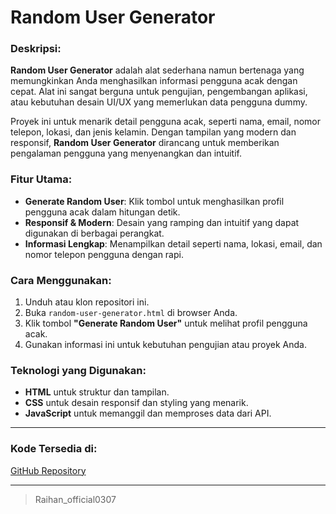 # Random User Generator

### Deskripsi:
**Random User Generator** adalah alat sederhana namun bertenaga yang memungkinkan Anda menghasilkan informasi pengguna acak dengan cepat. Alat ini sangat berguna untuk pengujian, pengembangan aplikasi, atau kebutuhan desain UI/UX yang memerlukan data pengguna dummy.

Proyek ini untuk menarik detail pengguna acak, seperti nama, email, nomor telepon, lokasi, dan jenis kelamin. Dengan tampilan yang modern dan responsif, **Random User Generator** dirancang untuk memberikan pengalaman pengguna yang menyenangkan dan intuitif.

### Fitur Utama:
- **Generate Random User**: Klik tombol untuk menghasilkan profil pengguna acak dalam hitungan detik.
- **Responsif & Modern**: Desain yang ramping dan intuitif yang dapat digunakan di berbagai perangkat.
- **Informasi Lengkap**: Menampilkan detail seperti nama, lokasi, email, dan nomor telepon pengguna dengan rapi.

### Cara Menggunakan:
1. Unduh atau klon repositori ini.
2. Buka `random-user-generator.html` di browser Anda.
3. Klik tombol **"Generate Random User"** untuk melihat profil pengguna acak.
4. Gunakan informasi ini untuk kebutuhan pengujian atau proyek Anda.

### Teknologi yang Digunakan:
- **HTML** untuk struktur dan tampilan.
- **CSS** untuk desain responsif dan styling yang menarik.
- **JavaScript** untuk memanggil dan memproses data dari API.

---

### Kode Tersedia di:
[GitHub Repository](https://github.com/Dikrey/Random_User_Generator)

---

> Raihan_official0307
